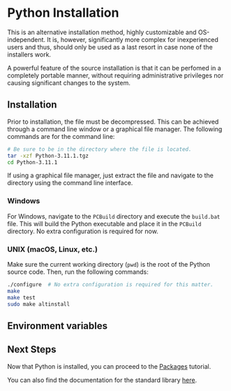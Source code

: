 # Python Installation

This is an alternative installation method, highly customizable and OS-independent. It is, however, significantly more complex for inexperienced users and thus, should only be used as a last resort in case none of the installers work.

A powerful feature of the source installation is that it can be perfomed in a completely portable manner, without requiring administrative privileges nor causing significant changes to the system.

## Installation

Prior to installation, the file must be decompressed. This can be achieved through a command line window or a graphical file manager. The following commands are for the command line:

```bash
# Be sure to be in the directory where the file is located.
tar -xzf Python-3.11.1.tgz
cd Python-3.11.1
```

If using a graphical file manager, just extract the file and navigate to the directory using the command line interface.

### Windows

For Windows, navigate to the `PCBuild` directory and execute the `build.bat` file. This will build the Python executable and place it in the `PCBuild` directory. No extra configuration is required for now.

### UNIX (macOS, Linux, etc.)

Make sure the current working directory (`pwd`) is the root of the Python source code. Then, run the following commands:

```bash
./configure  # No extra configuration is required for this matter.
make
make test
sudo make altinstall
```

## Environment variables

## Next Steps

Now that Python is installed, you can proceed to the [Packages](../../packages/README.md) tutorial.

You can also find the documentation for the standard library [here](https://docs.python.org/3.11/).
